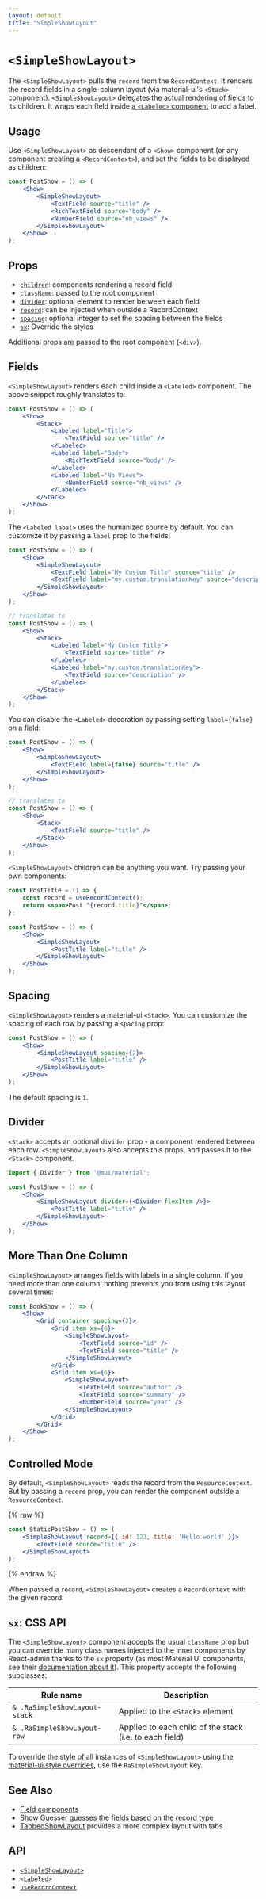 ```yaml
---
layout: default
title: "SimpleShowLayout"
---
```


# `<SimpleShowLayout>`

The `<SimpleShowLayout>` pulls the `record` from the `RecordContext`. It renders the record fields in a single-column layout (via material-ui's `<Stack>` component). `<SimpleShowLayout>` delegates the actual rendering of fields to its children. It wraps each field inside [a `<Labeled>` component](./Labeled.md) to add a label.

## Usage

Use `<SimpleShowLayout>` as descendant of a `<Show>` component (or any component creating a `<RecordContext>`), and set the fields to be displayed as children:

```jsx
const PostShow = () => (
    <Show>
        <SimpleShowLayout>
            <TextField source="title" />
            <RichTextField source="body" />
            <NumberField source="nb_views" />
        </SimpleShowLayout>
    </Show>
);
```

## Props

* [`children`](#fields): components rendering a record field
* `className`: passed to the root component
* [`divider`](#divider): optional element to render between each field
* [`record`](#controlled-mode): can be injected when outside a RecordContext 
* [`spacing`](#spacing): optional integer to set the spacing between the fields
* [`sx`](#sx-css-api): Override the styles

Additional props are passed to the root component (`<div>`).

## Fields

`<SimpleShowLayout>` renders each child inside a `<Labeled>` component. The above snippet roughly translates to:

```jsx
const PostShow = () => (
    <Show>
        <Stack>
            <Labeled label="Title">
                <TextField source="title" />
            </Labeled>
            <Labeled label="Body">
                <RichTextField source="body" />
            </Labeled>
            <Labeled label="Nb Views">
                <NumberField source="nb_views" />
            </Labeled>
        </Stack>
    </Show>
);
```

The `<Labeled label>` uses the humanized source by default. You can customize it by passing a `label` prop to the fields:

```jsx
const PostShow = () => (
    <Show>
        <SimpleShowLayout>
            <TextField label="My Custom Title" source="title" />
            <TextField label="my.custom.translationKey" source="description" />
        </SimpleShowLayout>
    </Show>
);

// translates to
const PostShow = () => (
    <Show>
        <Stack>
            <Labeled label="My Custom Title">
                <TextField source="title" />
            </Labeled>
            <Labeled label="my.custom.translationKey">
                <TextField source="description" />
            </Labeled>
        </Stack>
    </Show>
);
```

You can disable the `<Labeled>` decoration by passing setting `label={false}` on a field:

```jsx
const PostShow = () => (
    <Show>
        <SimpleShowLayout>
            <TextField label={false} source="title" />
        </SimpleShowLayout>
    </Show>
);

// translates to
const PostShow = () => (
    <Show>
        <Stack>
            <TextField source="title" />
        </Stack>
    </Show>
);
```

`<SimpleShowLayout>` children can be anything you want. Try passing your own components:

```jsx
const PostTitle = () => {
    const record = useRecordContext();
    return <span>Post "{record.title}"</span>;
};

const PostShow = () => (
    <Show>
        <SimpleShowLayout>
            <PostTitle label="title" />
        </SimpleShowLayout>
    </Show>
);
```

## Spacing

`<SimpleShowLayout>` renders a material-ui `<Stack>`. You can customize the spacing of each row by passing a `spacing` prop:

```jsx
const PostShow = () => (
    <Show>
        <SimpleShowLayout spacing={2}>
            <PostTitle label="title" />
        </SimpleShowLayout>
    </Show>
);
```

The default spacing is `1`.

## Divider

`<Stack>` accepts an optional `divider` prop - a component rendered between each row. `<SimpleShowLayout>` also accepts this props, and passes it to the `<Stack>` component.

```jsx
import { Divider } from '@mui/material';

const PostShow = () => (
    <Show>
        <SimpleShowLayout divider={<Divider flexItem />}>
            <PostTitle label="title" />
        </SimpleShowLayout>
    </Show>
);
```

## More Than One Column

`<SimpleShowLayout>` arranges fields with labels in a single column. If you need more than one column, nothing prevents you from using this layout several times:

```jsx
const BookShow = () => (
    <Show>
        <Grid container spacing={2}>
            <Grid item xs={6}>
                <SimpleShowLayout>
                    <TextField source="id" />
                    <TextField source="title" />
                </SimpleShowLayout>
            </Grid>
            <Grid item xs={6}>
                <SimpleShowLayout>
                    <TextField source="author" />
                    <TextField source="summary" />
                    <NumberField source="year" />
                </SimpleShowLayout>
            </Grid>
        </Grid>
    </Show>
);
```

## Controlled Mode

By default, `<SimpleShowLayout>` reads the record from the `ResourceContext`. But by passing a `record` prop, you can render the component outside a `ResourceContext`.

{% raw %}
```jsx
const StaticPostShow = () => (
    <SimpleShowLayout record={{ id: 123, title: 'Hello world' }}>
        <TextField source="title" />
    </SimpleShowLayout>
);
```
{% endraw %}

When passed a `record`, `<SimpleShowLayout>` creates a `RecordContext` with the given record.

## `sx`: CSS API

The `<SimpleShowLayout>` component accepts the usual `className` prop but you can override many class names injected to the inner components by React-admin thanks to the `sx` property (as most Material UI components, see their [documentation about it](https://mui.com/customization/how-to-customize/#overriding-nested-component-styles)). This property accepts the following subclasses:

| Rule name                     | Description                                             |
|-------------------------------|---------------------------------------------------------|
| `& .RaSimpleShowLayout-stack` | Applied to the `<Stack>` element                        |
| `& .RaSimpleShowLayout-row`   | Applied to each child of the stack (i.e. to each field) |

To override the style of all instances of `<SimpleShowLayout>` using the [material-ui style overrides](https://mui.com/customization/theme-components/), use the `RaSimpleShowLayout` key.

## See Also

* [Field components](./Fields.md)
* [Show Guesser](./ShowGuesser.md) guesses the fields based on the record type
* [TabbedShowLayout](./TabbedShowLayout.md) provides a more complex layout with tabs

## API

* [`<SimpleShowLayout>`]
* [`<Labeled>`]
* [`useRecordContext`]

[`<SimpleShowLayout>`]: https://github.com/marmelab/react-admin/blob/master/packages/ra-ui-materialui/src/detail/SimpleShowLayout.tsx
[`<Labeled>`]: https://github.com/marmelab/react-admin/blob/master/packages/ra-ui-materialui/src/detail/Labeled.tsx
[`useRecordContext`]: https://github.com/marmelab/react-admin/blob/master/packages/ra-core/src/controller/useRecordContext.ts
